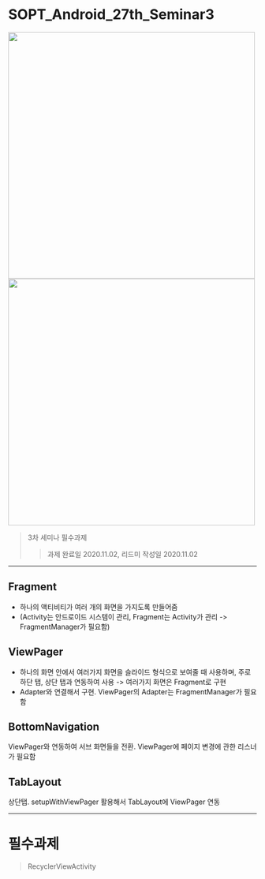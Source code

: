 # SOPT_Android_27th_Seminar3

<div>
	<img src="https://user-images.githubusercontent.com/46614405/97428763-cdc5ad00-1959-11eb-8eb9-00ecbc30a46e.gif", height=500>
	<img src="https://user-images.githubusercontent.com/46614405/97428955-15e4cf80-195a-11eb-8e1e-903c24d34433.jpg", height=500>
</div>

> 3차 세미나 필수과제
>> 과제 완료일 2020.11.02, 리드미 작성일 2020.11.02
------------

## Fragment ##
* 하나의 액티비티가 여러 개의 화면을 가지도록 만들어줌 
* (Activity는 안드로이드 시스템이 관리, Fragment는 Activity가 관리 -> FragmentManager가 필요함)
## ViewPager ##
* 하나의 화면 안에서 여러가지 화면을 슬라이드 형식으로 보여줄 때 사용하며, 주로 하단 탭, 상단 탭과 연동하여 사용 -> 여러가지 화면은 Fragment로 구현
* Adapter와 연결해서 구현. ViewPager의 Adapter는 FragmentManager가 필요함
## BottomNavigation ##
ViewPager와 연동하여 서브 화면들을 전환. ViewPager에 페이지 변경에 관한 리스너가 필요함
## TabLayout ##
상단탭. setupWithViewPager 활용해서 TabLayout에 ViewPager 연동

------------
# 필수과제 #
> RecyclerViewActivity

